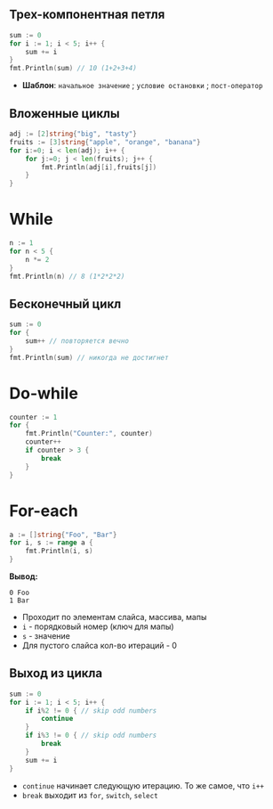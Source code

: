 ## Трех-компонентная петля

```go
sum := 0
for i := 1; i < 5; i++ {
	sum += i
}
fmt.Println(sum) // 10 (1+2+3+4)
```
- **Шаблон**: `начальное значение` ; `условие остановки` ; `пост-оператор`

## Вложенные циклы

```go
adj := [2]string{"big", "tasty"} 
fruits := [3]string{"apple", "orange", "banana"} 
for i:=0; i < len(adj); i++ { 
	for j:=0; j < len(fruits); j++ { 
		fmt.Println(adj[i],fruits[j]) 
	} 
}
```

# While

``` go
n := 1
for n < 5 {
	n *= 2
}
fmt.Println(n) // 8 (1*2*2*2)
```

## Бесконечный цикл

``` go
sum := 0
for {
	sum++ // повторяется вечно
}
fmt.Println(sum) // никогда не достигнет
```

# Do-while

```go
counter := 1
for {
	fmt.Println("Counter:", counter)
	counter++
	if counter > 3 {
		break
	}
}
```

# For-each

``` go
a := []string{"Foo", "Bar"}
for i, s := range a {
	fmt.Println(i, s)
}
```
**Вывод:**
``` 
0 Foo
1 Bar
```
- Проходит по элементам слайса, массива, мапы
- `i` - порядковый номер (ключ для мапы)
- `s` - значение
- Для пустого слайса кол-во итераций - 0

## Выход из цикла

``` go
sum := 0
for i := 1; i < 5; i++ {
	if i%2 != 0 { // skip odd numbers
		continue
	}
	if i%3 != 0 { // skip odd numbers
		break
	}
	sum += i
}
```
- `continue` начинает следующую итерацию. То же самое, что `i++`
- `break` выходит из `for`, `switch`, `select`